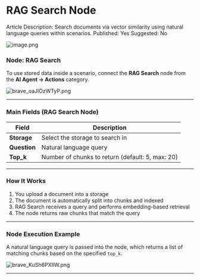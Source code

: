 # RAG Search Node

Article Description: Search documents via vector similarity using natural language queries within scenarios.
Published: Yes
Suggested: No

![image.png](RAG%20Search%20Node%2024657d45a067804381ace2f23febc1cd/image.png)

### Node: RAG Search

To use stored data inside a scenario, connect the **RAG Search** node from the **AI Agent → Actions** category.

![brave_oaJlOzWTyP.png](RAG%20Search%20Node%2024657d45a067804381ace2f23febc1cd/brave_oaJlOzWTyP.png)

---

### Main Fields (RAG Search Node)

| Field | Description |
| --- | --- |
| **Storage** | Select the storage to search in |
| **Question** | Natural language query |
| **Top_k** | Number of chunks to return (default: 5, max: 20) |

---

### How It Works

1. You upload a document into a storage
2. The document is automatically split into chunks and indexed
3. RAG Search receives a query and performs embedding-based retrieval
4. The node returns raw chunks that match the query

---

### Node Execution Example

A natural language query is passed into the node, which returns a list of matching chunks based on the specified `top_k`.

![brave_KuSh6PXIlW.png](RAG%20Search%20Node%2024657d45a067804381ace2f23febc1cd/brave_KuSh6PXIlW.png)

---